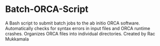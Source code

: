 # Batch-ORCA-Script
A Bash script to submit batch jobs to the ab initio ORCA software. Automatically checks for syntax errors in input files and ORCA runtime crashes. Organizes ORCA files into individual directories. Created by Rac Mukkamala
